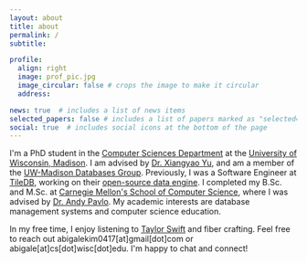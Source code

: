 ```yaml
---
layout: about
title: about
permalink: /
subtitle:

profile:
  align: right
  image: prof_pic.jpg
  image_circular: false # crops the image to make it circular
  address:

news: true  # includes a list of news items
selected_papers: false # includes a list of papers marked as "selected={true}"
social: true  # includes social icons at the bottom of the page
---
```


I'm a PhD student in the [Computer Sciences Department](https://www.cs.wisc.edu/) at the [University of Wisconsin, Madison](https://www.wisc.edu/). I am advised by [Dr. Xiangyao Yu](https://pages.cs.wisc.edu/~yxy/), and am a member of the [UW-Madison Databases Group](https://database.cs.wisc.edu/). Previously, I was a Software Engineer at [TileDB](https://tiledb.com/), working on their [open-source data engine](https://github.com/TileDB-Inc/TileDB). I completed my B.Sc. and M.Sc. at 
[Carnegie Mellon's School of Computer Science](https://csd.cmu.edu/), where I was advised by [Dr. Andy Pavlo](http://www.cs.cmu.edu/~pavlo/). My academic interests are database management systems and computer science education.

In my free time, I enjoy listening to [Taylor Swift](https://twitter.com/abigale_kim/status/1645590351166722050) and fiber crafting. Feel free to reach out abigalekim0417[at]gmail[dot]com or abigale[at]cs[dot]wisc[dot]edu. I'm happy to chat and connect!